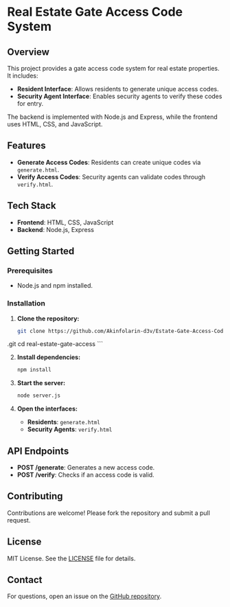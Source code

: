 # Real Estate Gate Access Code System

## Overview

This project provides a gate access code system for real estate properties. It includes:

- **Resident Interface**: Allows residents to generate unique access codes.
- **Security Agent Interface**: Enables security agents to verify these codes for entry.

The backend is implemented with Node.js and Express, while the frontend uses HTML, CSS, and JavaScript.

## Features

- **Generate Access Codes**: Residents can create unique codes via `generate.html`.
- **Verify Access Codes**: Security agents can validate codes through `verify.html`.

## Tech Stack

- **Frontend**: HTML, CSS, JavaScript
- **Backend**: Node.js, Express

## Getting Started

### Prerequisites

- Node.js and npm installed.

### Installation

1. **Clone the repository:**

    ```bash
    git clone https://github.com/Akinfolarin-d3v/Estate-Gate-Access-Code-raw-file-
.git
    cd real-estate-gate-access
    ```

2. **Install dependencies:**

    ```bash
    npm install
    ```

3. **Start the server:**

    ```bash
    node server.js
    ```

4. **Open the interfaces:**

    - **Residents**: `generate.html`
    - **Security Agents**: `verify.html`

## API Endpoints

- **POST /generate**: Generates a new access code.
- **POST /verify**: Checks if an access code is valid.

## Contributing

Contributions are welcome! Please fork the repository and submit a pull request.

## License

MIT License. See the [LICENSE](LICENSE) file for details.

## Contact

For questions, open an issue on the [GitHub repository](https://github.com/Akinfolarin-d3v/Estate-Gate-Access-Code-raw-file-
).

